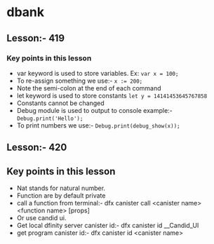 # dbank

## Lesson:- 419
### Key points in this lesson
- var keyword is used to store variables. Ex: `var x = 100;`
- To re-assign something we use:- `x := 200;`
- Note the semi-colon at the end of each command
- let keyword is used to store constants `let y = 14141453645767858`
- Constants cannot be changed
- Debug module is used to output to console example:- `Debug.print('Hello');`
- To print numbers we use:- `Debug.print(debug_show(x));`

## Lesson:- 420
## Key points in this lesson

- Nat stands for natural number.  
- Function are by default private
- call a function from terminal:- dfx canister call &lt;canister name&gt; &lt;function name&gt; [props]
- Or use candid ui.
- Get local dfinity server canister id:- dfx canister id __Candid_UI
- get program canister id:- dfx canister id &lt;canister name&gt;
